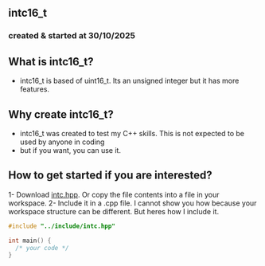 ## intc16_t
### created & started at 30/10/2025

## What is intc16_t?
- intc16_t is based of uint16_t. Its an unsigned integer but it has more features.


## Why create intc16_t?
- intc16_t was created to test my C++ skills. This is not expected to be used by anyone in coding
- but if you want, you can use it.

## How to get started if you are interested?
1- Download [intc.hpp](https://github.com/Lsfr271/WIP-intc16_t/blob/main/src/intc.hpp). Or copy the file contents into a file in your workspace.
2- Include it in a .cpp file. I cannot show you how because your workspace structure can be different.
But heres how I include it.

```cpp
#include "../include/intc.hpp"

int main() {
  /* your code */
}
```

